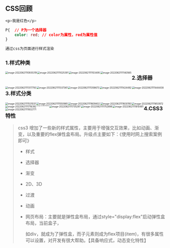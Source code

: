 ## CSS回顾



```css
<p>我是红色</p>

P{  // P为一个选择器
	color: red; // color为属性，red为属性值
}

通过css为页面进行样式渲染
```



### 1.样式种类

<img src="https://cdn.jsdelivr.net/gh/lj408226003/java-leaning@main/images/image-20220621110935319.png" alt="image-20220621110935319" style="zoom:50%;" align="left"/>

<img src="https://cdn.jsdelivr.net/gh/lj408226003/java-leaning@main/images/image-20220621111025391.png" alt="image-20220621111025391" style="zoom:50%;" align="left"/>

<img src="https://cdn.jsdelivr.net/gh/lj408226003/java-leaning@main/images/image-20220621111103495.png" alt="image-20220621111103495" style="zoom:50%;" align="left"/>

<img src="https://cdn.jsdelivr.net/gh/lj408226003/java-leaning@main/images/image-20220621111140565.png" alt="image-20220621111140565" style="zoom:50%;" align="left" />



### 2.选择器

<img src="https://cdn.jsdelivr.net/gh/lj408226003/java-leaning@main/images/image-20220621111317793.png" alt="image-20220621111317793" style="zoom:50%;" align="left" />

<img src="https://cdn.jsdelivr.net/gh/lj408226003/java-leaning@main/images/image-20220621111337361.png" alt="image-20220621111337361" style="zoom:50%;" align="left"/>

<img src="https://cdn.jsdelivr.net/gh/lj408226003/java-leaning@main/images/image-20220621111358673.png" alt="image-20220621111358673" style="zoom:50%;" align="left"/>

<img src="https://cdn.jsdelivr.net/gh/lj408226003/java-leaning@main/images/image-20220621111424492.png" alt="image-20220621111424492" style="zoom:50%;" align="left"/>

<img src="https://cdn.jsdelivr.net/gh/lj408226003/java-leaning@main/images/image-20220621111444438.png" alt="image-20220621111444438" style="zoom:50%;" align="left"/>



### 3.样式分类

<img src="https://cdn.jsdelivr.net/gh/lj408226003/java-leaning@main/images/image-20220621111531031.png" alt="image-20220621111531031" style="zoom:50%;" align="left"/>

<img src="https://cdn.jsdelivr.net/gh/lj408226003/java-leaning@main/images/image-20220621111550985.png" alt="image-20220621111550985" style="zoom:50%;" align="left"/>

<img src="https://cdn.jsdelivr.net/gh/lj408226003/java-leaning@main/images/image-20220621111609402.png" alt="image-20220621111609402" style="zoom:50%;" align="left"/>

<img src="https://cdn.jsdelivr.net/gh/lj408226003/java-leaning@main/images/image-20220621111630193.png" alt="image-20220621111630193" style="zoom:50%;" align="left"/>

<img src="https://cdn.jsdelivr.net/gh/lj408226003/java-leaning@main/images/image-20220621111653972.png" alt="image-20220621111653972" style="zoom:50%;" align="left"/>

<img src="https://cdn.jsdelivr.net/gh/lj408226003/java-leaning@main/images/image-20220621111716392.png" alt="image-20220621111716392" style="zoom:50%;" align="left"/>

<img src="https://cdn.jsdelivr.net/gh/lj408226003/java-leaning@main/images/image-20220621115819132.png" alt="image-20220621115819132" style="zoom:20%;" align="left"/>

<img src="https://cdn.jsdelivr.net/gh/lj408226003/java-leaning@main/images/image-20220621111735297.png" alt="image-20220621111735297" style="zoom:50%;" align="left"/>

<img src="https://cdn.jsdelivr.net/gh/lj408226003/java-leaning@main/images/image-20220621111752898.png" alt="image-20220621111752898" style="zoom:50%;" align="left"/>

<img src="https://cdn.jsdelivr.net/gh/lj408226003/java-leaning@main/images/image-20220621111810481.png" alt="image-20220621111810481" style="zoom:50%;" align="left"/>

<img src="https://cdn.jsdelivr.net/gh/lj408226003/java-leaning@main/images/image-20220621111832771.png" alt="image-20220621111832771" style="zoom:50%;" align="left"/>

### 4.CSS3特性

> css3 增加了一些新的样式属性，主要用于增强交互效果，比如动画、渐变，以及重要的flex弹性盒布局。升级点主要如下：《使用时网上搜索案例即可》
>
> - 样式
>
> - 选择器
>
> - 渐变
>
> - 2D、3D
>
> - 过渡
>
> - 动画
>
> - 网页布局：主要就是弹性盒布局，通过style="display:flex"启动弹性盒布局，当前盒子，
>
>   如div，就成为了弹性盒，而子元素则成为flex项目(item)，有很多属性可以设置，对开发有很大帮助。【具备响应式，动态变化特性】